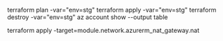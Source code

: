 terraform plan -var="env=stg"
terraform apply -var="env=stg"
terraform destroy -var="env=stg"
az account show --output table

terraform apply -target=module.network.azurerm_nat_gateway.nat
